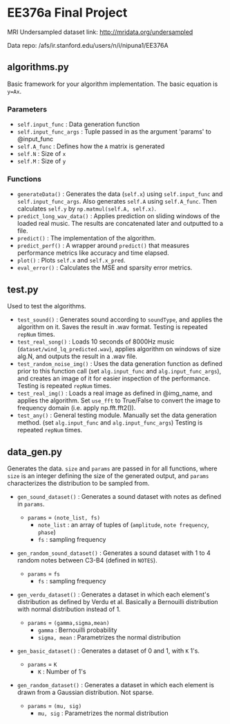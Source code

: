 # EE376a Final Project

MRI Undersampled dataset link: http://mridata.org/undersampled

Data repo: /afs/ir.stanford.edu/users/n/i/nipuna1/EE376A

## algorithms.py
Basic framework for your algorithm implementation. The basic equation is `y=Ax`.

### Parameters
  * `self.input_func` : Data generation function
  * `self.input_func_args` : Tuple passed in as the argument 'params' to @input_func
  * `self.A_func` : Defines how the `A` matrix is generated
  * `self.N` : Size of `x`
  * `self.M` : Size of `y`

### Functions
  * `generateData()` : Generates the data (`self.x`) using `self.input_func` and `self.input_func_args`. Also generates `self.A` using `self.A_func`. Then calculates `self.y` by `np.matmul(self.A, self.x)`.
  * `predict_long_wav_data()` : Applies prediction on sliding windows of the loaded real music. The results are concatenated later and outputted to a file.
  * `predict()` : The implementation of the algorithm.
  * `predict_perf()` : A wrapper around `predict()` that measures performance metrics like accuracy and time elapsed.
  * `plot()` : Plots `self.x` and `self.x_pred`.
  * `eval_error()` : Calculates the MSE and sparsity error metrics.

## test.py
Used to test the algorithms.

  * `test_sound()` : Generates sound according to `soundType`, and applies the algorithm on it. Saves the result in .wav format. Testing is repeated `repNum` times.
  * `test_real_song()` :  Loads 10 seconds of 8000Hz music (`dataset/wind_lq_predicted.wav`), applies algorithm on windows of size alg.N, and outputs the result in a .wav file. 
  * `test_random_noise_img()` : Uses the data generation function as defined prior to this function call (set `alg.input_func` and `alg.input_func_args`), and creates an image of it for easier inspection of the performance. Testing is repeated `repNum` times.
  * `test_real_img()` : Loads a real image as defined in @img_name, and applies the algorithm. Set `use_fft` to True/False to convert the image to frequency domain (i.e. apply np.fft.fft2()).
  * `test_any()` : General testing module. Manually set the data generation method. (set `alg.input_func` and `alg.input_func_args`) Testing is repeated `repNum` times.

## data_gen.py
Generates the data. `size` and `params` are passed in for all functions, where `size` is an integer defining the size of the generated output, and `params` characterizes the distribution to be sampled from.

  * `gen_sound_dataset()` : Generates a sound dataset with notes as defined in `params`.
    * `params` = `(note_list, fs)`
      * `note_list` : an array of tuples of (`amplitude`, `note frequency`, `phase`)
      * `fs` : sampling frequency

  * `gen_random_sound_dataset()` : Generates a sound dataset with 1 to 4 random notes between C3-B4 (defined in `NOTES`). 
    * `params` = `fs`
      * `fs` : sampling frequency

  * `gen_verdu_dataset()` : Generates a dataset in which each element's distribution as defined by Verdu et al. Basically a Bernouilli distribution with normal distribution instead of 1. 
    * `params` = `(gamma,sigma,mean)`
      * `gamma` : Bernouilli probability 
      * `sigma, mean` : Parametrizes the normal distribution
 
  * `gen_basic_dataset()` : Generates a dataset of 0 and 1, with `K` 1's. 
    * `params` = `K`
      * `K` : Number of 1's 
 
  * `gen_random_dataset()` : Generates a dataset in which each element is drawn from a Gaussian distribution. Not sparse. 
    * `params` = `(mu, sig)`
      * `mu, sig` : Parametrizes the normal distribution